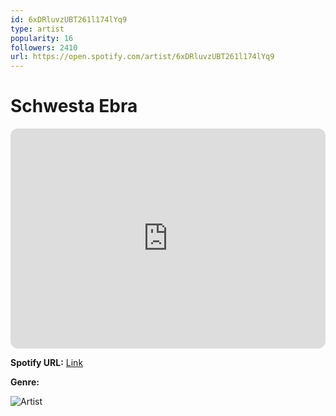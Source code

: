 ```yaml
---
id: 6xDRluvzUBT261l174lYq9
type: artist
popularity: 16
followers: 2410
url: https://open.spotify.com/artist/6xDRluvzUBT261l174lYq9
---
```

# Schwesta Ebra

<iframe style="border-radius:12px" src="https://open.spotify.com/embed/artist/6xDRluvzUBT261l174lYq9" width="100%" height="352" frameBorder="0" allowfullscreen="" allow="autoplay; clipboard-write; encrypted-media; fullscreen; picture-in-picture" loading="lazy"></iframe>

**Spotify URL:** [Link](https://open.spotify.com/artist/6xDRluvzUBT261l174lYq9)

**Genre:** 

![Artist](https://i.scdn.co/image/ab6761610000e5eb0c7f53dd4ba2b8262c0d94d9)
